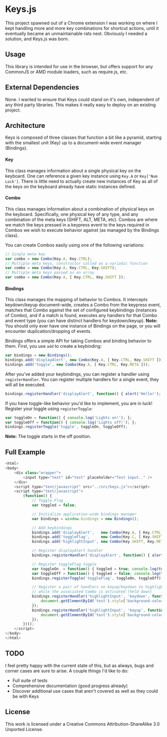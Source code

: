 # Keys.js

This project spawned out of a Chrome extension I was working on where I kept handling more and more key combinations for shortcut actions, until it eventually became an unmaintainable rats nest. Obviously I needed a solution, and Keys.js was born.

## Usage

This library is intended for use in the browser, but offers support for any CommonJS or AMD module loaders, such as require.js, etc.

## External Dependencies

None. I wanted to ensure that Keys could stand on it's own, independent of any third party libraries. This makes it really easy to deploy on an existing project.

## Architecture

Keys is composed of three classes that function a bit like a pyramid, starting with the smallest unit (Key) up to a document-wide event manager (Bindings).

#### Key

This class manages information about a single physical key on the keyboard. One can reference a given key instance using `Key.A` or `Key['Num Lock']`. There is little need to actually create new instances of Key as all of the keys on the keyboard already have static instances defined.

#### Combo

This class manages information about a combination of physical keys on the keyboard. Specifically, one physical key of any type, and any combination of the meta keys (SHIFT, ALT, META, etc). Combos are where we match the keys pressed in a keypress event to the keys required in Combos we wish to execute behavior against (as managed by the Bindings class).

You can create Combos easily using one of the following variations:

```javascript
// Single meta key
var combo = new Combo(Key.A, Key.CTRL);
// Multiple meta keys, constructor called as a variadic function
var combo = new Combo(Key.A, Key.CTRL, Key.SHIFT);
// Multiple meta keys passed as an array
var combo = new Combo(Key.A, [ Key.CTRL, Key.SHIFT ]);
```

#### Bindings

This class manages the mapping of behavior to Combos. It intercepts keydown/keyup document-wide, creates a Combo from the keypress event, matches that Combo against the set of configured keybindings (instances of Combo), and if a match is found, executes any handlers for that Combo and event type (you can have distinct handlers for keydown/keyup). **Note:** You should only ever have one instance of Bindings on the page, or you will encounter duplication/dropping of events.

Bindings offers a simple API for taking Combos and binding behavior to them. First, you use `add` to create a keybinding:

```javascript
var bindings = new Bindings();
bindings.add('displayAlert', new Combo(Key.A, [ Key.CTRL, Key.SHIFT ]));
bindings.add('toggle', new Combo(Key.A, [ Key.CTRL, Key.META ]));
```

After you've added your keybindings, you can register a handler using `registerHandler`. You can register multiple handlers for a single event, they will all be executed.

```javascript
bindings.registerHandler('displayAlert', function() { alert('Hello!'); });
```

If you have toggle-like behavior you'd like to implement, you are in luck! Register your toggle using `registerToggle`:

```javascript
var toggleOn = function() { console.log('Lights on!'); };
var toggleOff = function() { console.log('Lights off!'); };
bindings.registerToggle('toggle', toggleOn, toggleOff);
```

**Note:** The toggle starts in the off position.



## Full Example

```javascript
<html>
<body>
    <div class="wrapper">
        <input type="text" id="test" placeholder="Test input.." />
    </div>
    <script type="text/javascript" src="../src/keys.js"></script>
    <script type="text/javascript">
        (function() {
            // Toggle Flag
        	var toggled = false;

            // Initialize application-wide bindings manager
        	var bindings = window.bindings = new Bindings();

            // Add keybindings
        	bindings.add('displayAlert',   new Combo(Key.A, [ Key.CTRL, Key.SHIFT ]));
        	bindings.add('toggleFlag',     new Combo(Key.C, [ Key.SHIFT, Key.META ]));
            bindings.add('highlightInput', new Combo(Key.SHIFT, Key.META));

            // Register displayAlert handler
        	bindings.registerHandler('displayAlert', function() { alert('Hello!'); });

            // Register toggleFlag toggle
        	var toggleOn  = function() { toggled = true; console.log(toggled); };
        	var toggleOff = function() { toggled = false; console.log(toggled); };
        	bindings.registerToggle('toggleFlag', toggleOn, toggleOff);

            // Register a pair of handlers on keyup/keydown to highlight a field
            // while the associated Combo is activated (held down)
        	bindings.registerHandler('highlightInput', 'keydown', function() {
        		document.getElementById('test').style['background-color'] = 'yellow';
        	});
        	bindings.registerHandler('highlightInput', 'keyup', function() {
        		document.getElementById('test').style['background-color'] = 'white';
        	});
        })();
    </script>
</body>
</html>
```

## TODO

I feel pretty happy with the current state of this, but as always, bugs and corner cases are sure to arise. A couple things I'd like to do:

- Full suite of tests
- Comprehensive documentation (good progress already)
- Discover additional use cases that aren't covered as well as they could be with Keys

## License

This work is licensed under a Creative Commons Attribution-ShareAlike 3.0 Unported License.